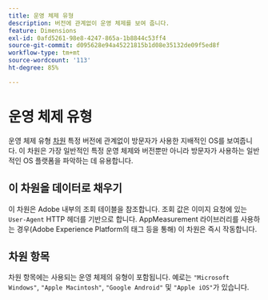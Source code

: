 ```yaml
---
title: 운영 체제 유형
description: 버전에 관계없이 운영 체제를 보여 줍니다.
feature: Dimensions
exl-id: 0afd5261-98e8-4247-865a-1b8844c53ff4
source-git-commit: d095628e94a45221815b1d08e35132de09f5ed8f
workflow-type: tm+mt
source-wordcount: '113'
ht-degree: 85%

---
```


# 운영 체제 유형

운영 체제 유형 [차원](overview.md) 특정 버전에 관계없이 방문자가 사용한 지배적인 OS를 보여줍니다. 이 차원은 가장 일반적인 특정 운영 체제와 버전뿐만 아니라 방문자가 사용하는 일반적인 OS 플랫폼을 파악하는 데 유용합니다.

## 이 차원을 데이터로 채우기

이 차원은 Adobe 내부의 조회 테이블을 참조합니다. 조회 값은 이미지 요청에 있는 `User-Agent` HTTP 헤더를 기반으로 합니다. AppMeasurement 라이브러리를 사용하는 경우(Adobe Experience Platform의 태그 등을 통해) 이 차원은 즉시 작동합니다.

## 차원 항목

차원 항목에는 사용되는 운영 체제의 유형이 포함됩니다. 예로는 `"Microsoft Windows"`, `"Apple Macintosh"`, `"Google Android"` 및 `"Apple iOS"`가 있습니다.
